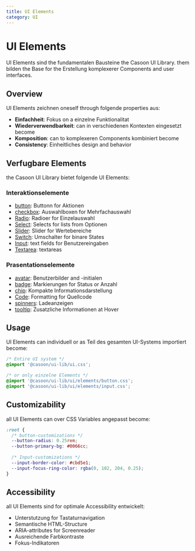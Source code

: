 ```yaml
---
title: UI Elements
category: UI
---
```


# UI Elements

UI Elements sind the fundamentalen Bausteine the Casoon UI Library. them bilden the Base for the Erstellung komplexerer Components and user interfaces.

## Overview

UI Elements zeichnen oneself through folgende properties aus:

- **Einfachheit**: Fokus on a einzelne Funktionalitat
- **Wiederverwendbarkeit**: can in verschiedenen Kontexten eingesetzt become
- **Komposition**: can to komplexeren Components kombiniert become
- **Consistency**: Einheitliches design and behavior

## Verfugbare Elements

the Casoon UI Library bietet folgende UI Elements:

### Interaktionselemente

- [button](/ui/elements/button/): Buttonn for Aktionen
- [checkbox](/ui/elements/checkbox/): Auswahlboxen for Mehrfachauswahl
- [Radio](/ui/elements/radio/): Radioer for Einzelauswahl
- [Select](/ui/elements/select/): Selects for lists from Optionen
- [Slider](/ui/elements/slider/): Slider for Wertebereiche
- [Switch](/ui/elements/switch/): Umschalter for binare States
- [Input](/ui/elements/input/): text fields for Benutzereingaben
- [Textarea](/ui/elements/textarea/): textareas

### Prasentationselemente

- [avatar](/ui/elements/avatar/): Benutzerbilder and -initialen
- [badge](/ui/elements/badge/): Markierungen for Status or Anzahl
- [chip](/ui/elements/chip/): Kompakte Informationsdarstellung
- [Code](/ui/elements/code/): Formatting for Quellcode
- [spinners](/ui/elements/spinners/): Ladeanzeigen
- [tooltip](/ui/elements/tooltip/): Zusatzliche Informationen at Hover

## Usage

UI Elements can individuell or as Teil des gesamten UI-Systems importiert become:

```css
/* Entire UI system */
@import '@casoon/ui-lib/ui.css';

/* or only einzelne Elements */
@import '@casoon/ui-lib/ui/elements/button.css';
@import '@casoon/ui-lib/ui/elements/input.css';
```

## Customizability

all UI Elements can over CSS Variables angepasst become:

```css
:root {
  /* button-customizations */
  --button-radius: 0.25rem;
  --button-primary-bg: #0066cc;
  
  /* Input-customizations */
  --input-border-color: #cbd5e1;
  --input-focus-ring-color: rgba(0, 102, 204, 0.25);
}
```

## Accessibility

all UI Elements sind for optimale Accessibility entwickelt:

- Unterstutzung for Tastaturnavigation
- Semantische HTML-Structure
- ARIA-attributes for Screenreader
- Ausreichende Farbkontraste
- Fokus-Indikatoren 